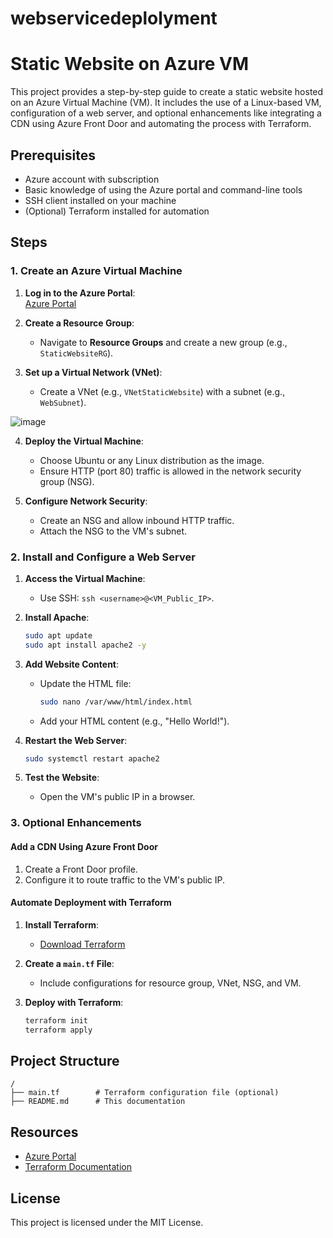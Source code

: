 # webservicedeplolyment


# Static Website on Azure VM

This project provides a step-by-step guide to create a static website hosted on an Azure Virtual Machine (VM). It includes the use of a Linux-based VM, configuration of a web server, and optional enhancements like integrating a CDN using Azure Front Door and automating the process with Terraform.

## Prerequisites

- Azure account with subscription
- Basic knowledge of using the Azure portal and command-line tools
- SSH client installed on your machine
- (Optional) Terraform installed for automation

## Steps

### 1. Create an Azure Virtual Machine

1. **Log in to the Azure Portal**:  
   [Azure Portal](https://portal.azure.com/)

2. **Create a Resource Group**:  
   - Navigate to **Resource Groups** and create a new group (e.g., `StaticWebsiteRG`).

3. **Set up a Virtual Network (VNet)**:  
   - Create a VNet (e.g., `VNetStaticWebsite`) with a subnet (e.g., `WebSubnet`).

![image](https://github.com/user-attachments/assets/b64b9bbd-037f-4ea8-96a5-fef3df826393)

4. **Deploy the Virtual Machine**:  
   - Choose Ubuntu or any Linux distribution as the image.
   - Ensure HTTP (port 80) traffic is allowed in the network security group (NSG).

5. **Configure Network Security**:  
   - Create an NSG and allow inbound HTTP traffic.
   - Attach the NSG to the VM's subnet.

### 2. Install and Configure a Web Server

1. **Access the Virtual Machine**:  
   - Use SSH: `ssh <username>@<VM_Public_IP>`.

2. **Install Apache**:  
   ```bash
   sudo apt update
   sudo apt install apache2 -y
   ```

3. **Add Website Content**:  
   - Update the HTML file:  
     ```bash
     sudo nano /var/www/html/index.html
     ```
   - Add your HTML content (e.g., "Hello World!").

4. **Restart the Web Server**:  
   ```bash
   sudo systemctl restart apache2
   ```

5. **Test the Website**:  
   - Open the VM's public IP in a browser.

### 3. Optional Enhancements

#### Add a CDN Using Azure Front Door

1. Create a Front Door profile.  
2. Configure it to route traffic to the VM's public IP.

#### Automate Deployment with Terraform

1. **Install Terraform**:  
   - [Download Terraform](https://www.terraform.io/downloads.html)

2. **Create a `main.tf` File**:  
   - Include configurations for resource group, VNet, NSG, and VM.

3. **Deploy with Terraform**:  
   ```bash
   terraform init
   terraform apply
   ```

## Project Structure

```
/
├── main.tf        # Terraform configuration file (optional)
├── README.md      # This documentation
```

## Resources

- [Azure Portal](https://portal.azure.com/)
- [Terraform Documentation](https://www.terraform.io/docs/)

## License

This project is licensed under the MIT License.
